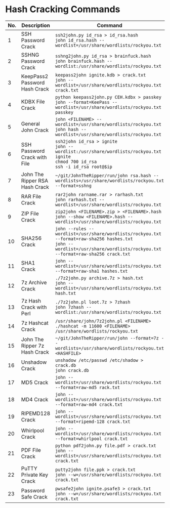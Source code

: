 # Hash Cracking Commands

| No. | Description | Command |
|-----|-------------|---------|
| 1   | SSH Password Crack | `ssh2john.py id_rsa > id_rsa.hash`<br>`john id_rsa.hash --wordlist=/usr/share/wordlists/rockyou.txt` |
| 2   | SSHNG Password Crack | `sshng2john.py id_rsa > brainfuck.hash`<br>`john brainfuck.hash --wordlist:/usr/share/wordlists/rockyou.txt` |
| 3   | KeepPass2 Password Hash Crack | `keepass2john ignite.kdb > crack.txt`<br>`john --wordlist=/usr/share/wordlists/rockyou.txt crack.txt` |
| 4   | KDBX File Crack | `python keepass2john.py CEH.kdbx > passkey`<br>`john --format=KeePass --wordlist=/usr/share/wordlists/rockyou.txt passkey` |
| 5   | General John Crack | `john <FILENAME> --wordlist=/usr/share/wordlists/rockyou.txt`<br>`john hash --wordlist=/usr/share/wordlists/rockyou.txt` |
| 6   | SSH Password Crack with File | `ssh2john id_rsa > ignite`<br>`john --wordlist:/usr/share/wordlists/rockyou.txt ignite`<br>`chmod 700 id_rsa`<br>`ssh -i id_rsa root@$ip` |
| 7   | John The Ripper RSA Hash Crack | `~/git/JohnTheRipper/run/john rsa.hash --wordlists=/usr/share/wordlists/rockyou.txt --format=sshng` |
| 8   | RAR File Crack | `rar2john rarname.rar > rarhash.txt`<br>`john rarhash.txt --wordlist=/usr/share/wordlists/rockyou.txt` |
| 9   | ZIP File Crack | `zip2john <FILENAME>.zip > <FILENAME>.hash`<br>`john --show <FILENAME>.hash --wordlist=/usr/share/wordlists/rockyou.txt` |
| 10  | SHA256 Crack | `john --rules --wordlist=/usr/share/wordlists/rockyou.txt --format=raw-sha256 hashes.txt`<br>`john --wordlist=/usr/share/wordlists/rockyou.txt --format=raw-sha256 crack.txt` |
| 11  | SHA1 Crack | `john --wordlist=/usr/share/wordlists/rockyou.txt --format=raw-sha1 hashes.txt` |
| 12  | 7z Archive Crack | `./7z2john.py archive.7z > hash.txt`<br>`john --wordlist=/usr/share/wordlists/rockyou.txt hash.txt` |
| 13  | 7z Hash Crack with Perl | `./7z2john.pl loot.7z > 7zhash`<br>`john 7zhash --wordlist:/usr/share/wordlists/rockyou.txt` |
| 14  | 7z Hashcat Crack | `/usr/share/john/7z2john.pl <FILENAME>`<br>`./hashcat -m 11600 <FILENAME> /usr/share/wordlists/rockyou.txt` |
| 15  | John The Ripper 7z Hash Crack | `~/git/JohnTheRipper/run/john --format=7z --wordlists=/usr/share/wordlists/rockyou.txt <HASHFILE>` |
| 16  | Unshadow Crack | `unshadow /etc/passwd /etc/shadow > crack.db`<br>`john crack.db` |
| 17  | MD5 Crack | `john --wordlist=/usr/share/wordlists/rockyou.txt --format=raw-md5 rack.txt` |
| 18  | MD4 Crack | `john --wordlist=/usr/share/wordlists/rockyou.txt --format=raw-md4 crack.txt` |
| 19  | RIPEMD128 Crack | `john --wordlist=/usr/share/wordlists/rockyou.txt --format=ripemd-128 crack.txt` |
| 20  | Whirlpool Crack | `john --wordlist=/usr/share/wordlists/rockyou.txt --format=whirlpool crack.txt` |
| 21  | PDF File Crack | `python pdf2john.py file.pdf > crack.txt`<br>`john --wordlist=/usr/share/wordlists/rockyou.txt crack.txt` |
| 22  | PuTTY Private Key Crack | `putty2john file.ppk > crack.txt`<br>`john --w=/usr/share/wordlists/rockyou.txt crack.txt` |
| 23  | Password Safe Crack | `pwsafe2john ignite.psafe3 > crack.txt`<br>`john --w=/usr/share/wordlists/rockyou.txt crack.txt` |
